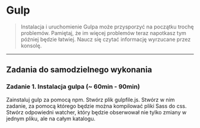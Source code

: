 # Gulp
> Instalacja i uruchomienie Gulpa może przysporzyć na początku trochę problemów.
> Pamiętaj, że im więcej problemów teraz napotkasz tym później będzie łatwiej. Naucz się czytać
> informację wyrzucane przez konsolę.

-------------------------------------------------------------------------------

## Zadania do samodzielnego wykonania

### Zadanie 1. Instalacja gulpa (~ 60min - 90min)

Zainstaluj gulp za pomocą npm. Stwórz plik gulpfile.js. Stwórz w nim zadanie, za pomocą którego będzie można kompilować pliki Sass
do css. Stwórz odpowiedni watcher, który będzie obserwował nie tylko zmiany w jednym pliku, ale na całym katalogu.

